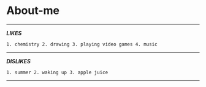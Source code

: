 # About-me
---


***LIKES***

`1. chemistry 2. drawing 3. playing video games 4. music`

---

***DISLIKES*** 

`1. summer 2. waking up 3. apple juice`

---


